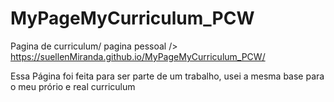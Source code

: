# MyPageMyCurriculum_PCW
Pagina de curriculum/ pagina pessoal
/> https://suellenMiranda.github.io/MyPageMyCurriculum_PCW/

Essa Página foi feita para ser parte de um trabalho, usei a mesma base para o meu prório e real curriculum

